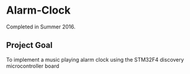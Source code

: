 # Alarm-Clock

Completed in Summer 2016.

## Project Goal

To implement a music playing alarm clock using the STM32F4 discovery
microcontroller board
